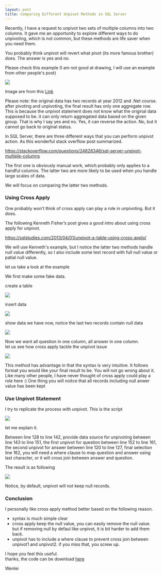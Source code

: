 ```yaml
---
layout: post
title: Comparing Different Unpivot Methods in SQL Server
---
```


Recently, I have a request to unpivot two sets of multiple columns into two columns. It gave me an opportunity to explore different ways to do unpivoting, which is not common, but these methods are life saver when you need them.

You probably think unpivot will revert what pivot (its more famous brother) does. The answer is yes and no. 

Please check this example (I am not good at drawing, I will use an example from other people's post)  

<img src="/images/blog42/UNPIVOT-Example-in-Sql-Server.jpg">  

Image are from this [Link](https://sqlhints.com/2014/03/10/pivot-and-unpivot-in-sql-server/)   

Please note: the original data has two records at year 2012 and .Net course.  after pivoting and unpivoting,  the final result has only one aggregate row. This is because the unpivot statement does not know what the original data supposed to be. it can only return aggregated data based on the given group. That is  why I say yes and no.  Yes, it can reverse the action. No, but it cannot go back to original status. 

In SQL Server, there are three different ways that you can perform unpivot action. As this wonderful stack overflow post summarized.  

<https://stackoverflow.com/questions/24828346/sql-server-unpivot-multiple-columns>  

The first one is obviously manual work, which probably only applies to a handful columns. The latter two are more likely to be used when you handle large scales of data.

We will focus on comparing the latter two methods.

### Using Cross Apply
One probably won’t think of cross apply can play a role in unpivoting.  But it does.

The following Kenneth Fisher’s post gives a good intro about using cross apply for unpivot.  

<https://sqlstudies.com/2013/04/01/unpivot-a-table-using-cross-apply/>   

We will use Kenneth's example, but I notice the latter two methods handle null value differently, so I also include some test record with full null value or patial null value.

let us take a look at the example  

We first make some fake data.  

create a table  

<img src="/images/blog42/create_table.PNG">  

insert data

<img src="/images/blog42/insert_value.PNG">   

show data we have now, notice the last two records contain null data  

<img src="/images/blog42/inserted_records.PNG">  

Now we want all question in one column, all answer in one column.   
let us see how cross apply tackle the unpivot issue  

<img src="/images/blog42/cross_apply.PNG"> 

This method has advantage in that  the syntax is very intuitive. It follows format you would like  your final result to be. You will  not go wrong about it. Like many other people, I have never thought of cross apply could play a role here :)
One thing you will  noitce that all records including  null anwer value has been kept


### Use Unpivot Statement

I try to replicate the process with unpivot.  This is the script

<img src="/images/blog42/pivot_script.PNG">   

let me  explain it.

Between line 128 to line 142, provide data source for unpivoting
between line 143 to line 151, the first unpivot for question
between line 152 to line 161, the second unpivot for answer
between line 120 to line 127, final selection
line 162,  you will need a where clause to map question and answer using last character, or it will cross join between answer and question. 

The result is as following

<img src="/images/blog42/pivot_result.PNG">   

Notice, by default, unpivot will not keep null records. 

### Conclusion

I personally like cross apply method better based on the following reason.
* syntax is much simple clear
* cross apply keep the null value, you can easily remove the null value. but if removing null by defaul like unpivot, it is bit harder to add them back. 
* unpivot has to include a where clause to prevent cross join between unpivot1 and unpivot2. if you miss that, you screw up.

I hope you feel this useful.   
thanks, the code can be download <a href="/Files/unpivot_using_cross_apply.sql">here</a> 

Wenlei
